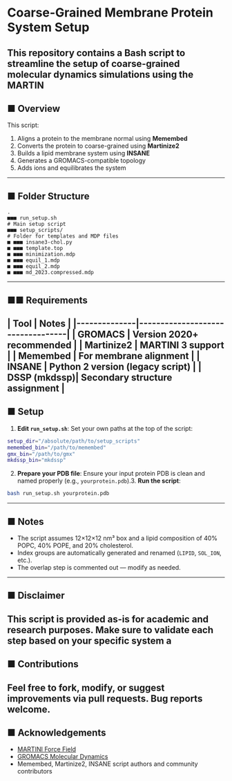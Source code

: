 # Coarse-Grained Membrane Protein System Setup
This repository contains a Bash script to streamline the setup of coarse-grained molecular dynamics simulations using the MARTIN
---
## ■ Overview
This script:
1. Aligns a protein to the membrane normal using **Memembed**
2. Converts the protein to coarse-grained using **Martinize2**
3. Builds a lipid membrane system using **INSANE**
4. Generates a GROMACS-compatible topology
5. Adds ions and equilibrates the system
---
## ■ Folder Structure
```
.
■■■ run_setup.sh
# Main setup script
■■■ setup_scripts/
# Folder for templates and MDP files
■ ■■■ insane3-chol.py
■ ■■■ template.top
■ ■■■ minimization.mdp
■ ■■■ equil_1.mdp
■ ■■■ equil_2.mdp
■ ■■■ md_2023.compressed.mdp
```
---
## ■■ Requirements
| Tool
| Notes
|
|--------------|----------------------------------|
| GROMACS
| Version 2020+ recommended
|
| Martinize2 | MARTINI 3 support
|
| Memembed | For membrane alignment
|
| INSANE
| Python 2 version (legacy script) |
| DSSP (mkdssp)| Secondary structure assignment |
---
## ■ Setup
1. **Edit `run_setup.sh`**:
Set your own paths at the top of the script:
```bash
setup_dir="/absolute/path/to/setup_scripts"
memembed_bin="/path/to/memembed"
gmx_bin="/path/to/gmx"
mkdssp_bin="mkdssp"
```
2. **Prepare your PDB file**:
Ensure your input protein PDB is clean and named properly (e.g., `yourprotein.pdb`).3. **Run the script**:
```bash
bash run_setup.sh yourprotein.pdb
```
---
## ■ Notes
- The script assumes 12×12×12 nm³ box and a lipid composition of 40% POPC, 40% POPE, and 20% cholesterol.
- Index groups are automatically generated and renamed (`LIPID`, `SOL_ION`, etc.).
- The overlap step is commented out — modify as needed.
---
## ■ Disclaimer
This script is provided as-is for academic and research purposes. Make sure to validate each step based on your specific system a
---
## ■ Contributions
Feel free to fork, modify, or suggest improvements via pull requests. Bug reports welcome.
---
## ■ Acknowledgements
- [MARTINI Force Field](http://cgmartini.nl)
- [GROMACS Molecular Dynamics](http://www.gromacs.org)
- Memembed, Martinize2, INSANE script authors and community contributors
